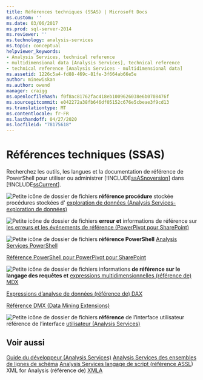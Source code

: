 ```yaml
---
title: Références techniques (SSAS) | Microsoft Docs
ms.custom: ''
ms.date: 03/06/2017
ms.prod: sql-server-2014
ms.reviewer: ''
ms.technology: analysis-services
ms.topic: conceptual
helpviewer_keywords:
- Analysis Services, technical reference
- multidimensional data [Analysis Services], technical reference
- technical reference [Analysis Services - multidimensional data]
ms.assetid: 1226c5a4-fd88-469c-81fe-3f664ab66e5e
author: minewiskan
ms.author: owend
manager: craigg
ms.openlocfilehash: f0f8ac81762fac418eb1009626038e6b0708476f
ms.sourcegitcommit: e042272a38fb646df05152c676e5cbeae3f9cd13
ms.translationtype: MT
ms.contentlocale: fr-FR
ms.lasthandoff: 04/27/2020
ms.locfileid: "78175618"
---
```

# <a name="technical-reference-ssas"></a>Références techniques (SSAS)
  Recherchez les outils, les langues et la documentation de référence de PowerShell pour utiliser ou administrer [!INCLUDE[ssASnoversion](../../includes/ssasnoversion-md.md)] dans [!INCLUDE[ssCurrent](../../includes/sscurrent-md.md)].

 ![Petite icône de dossier de fichiers](../../integration-services/media/filefolder-small.gif "Petite icône de dossier de fichiers") **référence procédure** stockée procédures stockées d' [exploration de données &#40;Analysis Services-exploration de données&#41;](/sql/analysis-services/data-mining/data-mining-stored-procedures-analysis-services-data-mining)

 ![Petite icône de dossier de fichiers](../../integration-services/media/filefolder-small.gif "Petite icône de dossier de fichiers") **erreur et** informations de référence sur [les erreurs et les événements de référence &#40;PowerPivot pour SharePoint&#41;](../power-pivot-sharepoint/errors-and-events-reference-power-pivot-for-sharepoint.md)

 ![Petite icône de dossier de fichiers](../../integration-services/media/filefolder-small.gif "Petite icône de dossier de fichiers") **référence PowerShell** [Analysis Services PowerShell](../analysis-services-powershell.md)

 [Référence PowerShell pour PowerPivot pour SharePoint](/sql/analysis-services/powershell/powershell-reference-for-power-pivot-for-sharepoint)

 ![Petite icône de dossier de fichiers](../../integration-services/media/filefolder-small.gif "Petite icône de dossier de fichiers") informations **de référence sur le langage des requêtes et** [expressions multidimensionnelles &#40;référence de&#41; MDX](/sql/mdx/multidimensional-expressions-mdx-reference)

 [Expressions d’analyse de données &#40;référence de&#41; DAX](/dax/data-analysis-expressions-dax-reference)

 [Référence DMX &#40;Data Mining Extensions&#41;](/sql/dmx/data-mining-extensions-dmx-reference)

 ![Petite icône de dossier de fichiers](../../integration-services/media/filefolder-small.gif "Petite icône de dossier de fichiers") **référence** de l’interface utilisateur référence de l’interface [utilisateur &#40;Analysis Services&#41;](../user-interface-reference-analysis-services.md)

## <a name="see-also"></a>Voir aussi
 [Guide du développeur &#40;Analysis Services&#41;](../analysis-services-developer-documentation.md) [Analysis Services des ensembles de lignes de schéma](https://docs.microsoft.com/bi-reference/schema-rowsets/analysis-services-schema-rowsets) [Analysis Services langage de script &#40;référence ASSL](https://docs.microsoft.com/bi-reference/assl/analysis-services-scripting-language-assl-for-xmla)&#41; XML for Analysis &#40;référence de&#41; [XMLA](https://docs.microsoft.com/bi-reference/xmla/xml-for-analysis-xmla-reference)


